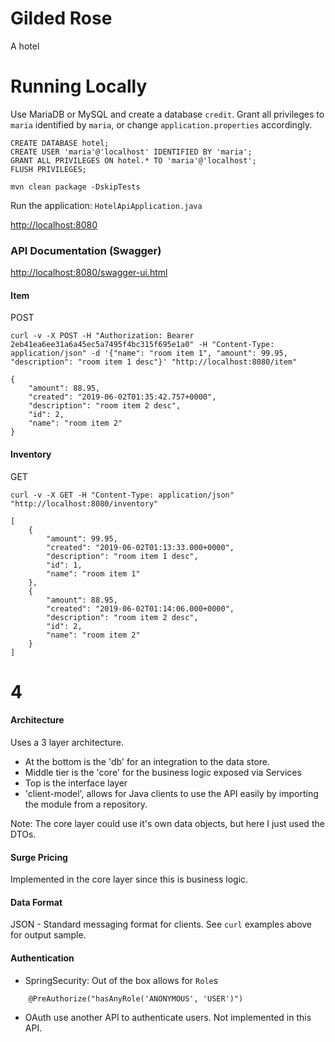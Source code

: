 # Gilded Rose 

A hotel

# Running Locally

Use MariaDB or MySQL and create a database `credit`. Grant all privileges to `maria` identified by `maria`, or change `application.properties` accordingly.

```
CREATE DATABASE hotel;
CREATE USER 'maria'@'localhost' IDENTIFIED BY 'maria';
GRANT ALL PRIVILEGES ON hotel.* TO 'maria'@'localhost';
FLUSH PRIVILEGES;

```


`mvn clean package -DskipTests`

Run the application: `HotelApiApplication.java`

[http://localhost:8080]()

### API Documentation (Swagger)

[http://localhost:8080/swagger-ui.html]()


#### Item


POST

```
curl -v -X POST -H "Authorization: Bearer 2eb41ea6ee31a6a45ec5a7495f4bc315f695e1a0" -H "Content-Type: application/json" -d '{"name": "room item 1", "amount": 99.95, "description": "room item 1 desc"}' "http://localhost:8080/item"
```

```
{
    "amount": 88.95,
    "created": "2019-06-02T01:35:42.757+0000",
    "description": "room item 2 desc",
    "id": 2,
    "name": "room item 2"
}

```

#### Inventory
GET

```
curl -v -X GET -H "Content-Type: application/json" "http://localhost:8080/inventory"

```


```
[
    {
        "amount": 99.95,
        "created": "2019-06-02T01:13:33.000+0000",
        "description": "room item 1 desc",
        "id": 1,
        "name": "room item 1"
    },
    {
        "amount": 88.95,
        "created": "2019-06-02T01:14:06.000+0000",
        "description": "room item 2 desc",
        "id": 2,
        "name": "room item 2"
    }
]

```


# 4

#### Architecture
Uses a 3 layer architecture. 
- At the bottom is the 'db' for an integration to the data store.
- Middle tier is the 'core' for the business logic exposed via Services
- Top is the interface layer
- 'client-model', allows for Java clients to use the API easily by importing the module from a repository.

Note: The core layer could use it's own data objects, but here I just used
the DTOs.

#### Surge Pricing
Implemented in the core layer since this is business logic. 

#### Data Format
JSON - Standard messaging format for clients. See `curl` examples above for output sample.

#### Authentication
- SpringSecurity: Out of the box allows for `Role`s 
```
    @PreAuthorize("hasAnyRole('ANONYMOUS', 'USER')")

```

- OAuth use another API to authenticate users. Not implemented in this API.
